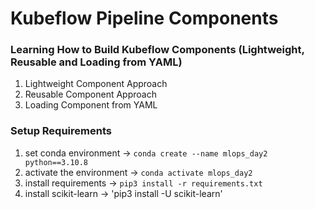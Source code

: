 # Kubeflow Pipeline Components

### Learning How to Build Kubeflow Components (Lightweight, Reusable and Loading from YAML)

1. Lightweight Component Approach
2. Reusable Component Approach
3. Loading Component from YAML

### Setup Requirements
1. set conda environment -> `conda create --name mlops_day2 python==3.10.8`
2. activate the environment -> `conda activate mlops_day2`
3. install requirements -> `pip3 install -r requirements.txt`
4. install scikit-learn -> 'pip3 install -U scikit-learn'